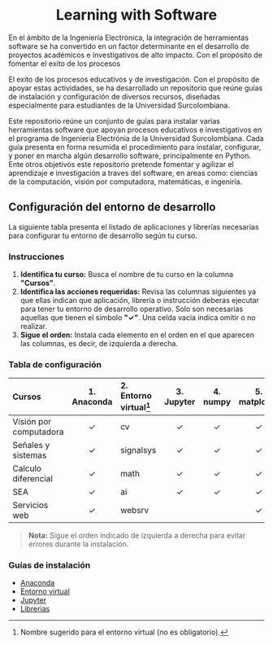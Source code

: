 <h1 align="center">Learning with Software</h1>
<!---
## Tabla de contenido
- [About](#-about)
- [Certification](#-certification)
- [How to Build](#-how-to-build)
- [Documentation](#-documentation)
- [Feedback and Contributions](#-feedback-and-contributions)
- [License](#-license)
- [Contacts](#%EF%B8%8F-contacts)
--->
En el ámbito de la Ingeniería Electrónica, la integración de herramientas software se ha convertido en un factor determinante en el desarrollo de proyectos académicos e investigativos de alto impacto. Con el propósito de fomentar el exito de los procesos

El exito de los procesos educativos y de investigación. Con el propósito de apoyar estas actividades, se ha desarrollado un repositorio que reúne guías de instalación y configuración de diversos recursos, diseñadas especialmente para estudiantes de la Universidad Surcolombiana.



Este repositorio reúne un conjunto de guías para instalar varias herramientas software que apoyan procesos educativos e investigativos en el programa de Ingenieria Electrónia de la Universidad Surcolombiana. Cada guía presenta en forma resumida el procedimiento para instalar, configurar, y poner en marcha algún desarrollo software, principalmente en Python. Ente otros objetivos este repositorio pretende fomentar y agilizar el aprendizaje e investigación a traves del software, en areas como: ciencias de la computación, visión por computadora, matemáticas, e ingeniría.

## Configuración del entorno de desarrollo

La siguiente tabla presenta el listado de aplicaciones y librerías necesarias para configurar tu entorno de desarrollo según tu curso.

### Instrucciones

1. **Identifica tu curso:** Busca el nombre de tu curso en la columna **"Cursos"**.
2. **Identifica las acciones requeridas:** Revisa las columnas siguientes ya que ellas indican que aplicación, librería o instrucción deberas ejecutar para tener tu entorno de desarrollo operativo. Solo son necesarias aquellas que tienen el simbolo **"✓"**. Una celda vacia indica omitir o no realizar.
3. **Sigue el orden:** Instala cada elemento en el orden en el que aparecen las columnas, es decir, de izquierda a derecha.

### Tabla de configuración

| Cursos                    | 1. Anaconda | 2. Entorno virtual[^1] | 3. Jupyter | 4. numpy | 5. matplotlib | 6. scikit-learn | 7. pandas |
| :------------------------ | :---------: | :---                   | :---:      | :---:    | :---:         | :---:           | :---:           |
| Visión por computadora    | ✓           | cv                     | ✓         | ✓        | ✓             | ✓              | :---:           |
| Señales y sistemas        | ✓           | signalsys              | ✓         | ✓        | ✓             |                 |:---:           |
| Calculo diferencial       | ✓           | math                   | ✓         | ✓        | ✓             |                 |:---:           |
| SEA                       | ✓           | ai                     | ✓         | ✓        | ✓             |  ✓              |:---:           |
| Servicios web             | ✓           | websrv                 |           |           | ✓             |                 |:---:           |

[^1]: Nombre sugerido para el entorno virtual (no es obligatorio).

> **Nota:** Sigue el orden indicado de izquierda a derecha para evitar errores durante la instalación.

### Guías de instalación

- [Anaconda](guides/anaconda/anaconda-install.md)
- [Entorno virtual](guides/anaconda/virtual-environments.md)
- [Jupyter](guides/anaconda/jupyter.md)
- [Librerias](guides/anaconda/libraries.md)
